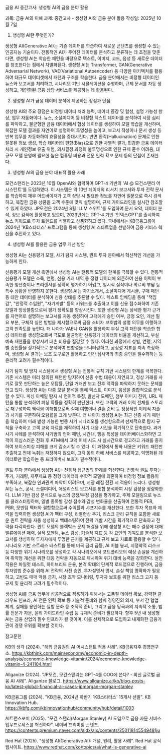 금융 AI 중간고사: 생성형 AI의 금융 분야 활용

과목: 금융 AI의 이해
과제: 중간고사 - 생성형 AI의 금융 분야 활용
작성일: 2025년 10월 7일


1. 생성형 AI란 무엇인가?

생성형 AI(Generative AI)는 기존 데이터를 학습하여 새로운 콘텐츠를 생성할 수 있는 인공지능 기술이다. 전통적인 AI가 주어진 데이터를 분석하고 분류하는 데 초점을 맞춘다면, 생성형 AI는 학습한 패턴을 바탕으로 텍스트, 이미지, 코드, 음성 등 새로운 데이터를 창조한다는 점에서 차별화된다. 생성형 AI는 Transformer, GAN(Generative Adversarial Network), VAE(Variational Autoencoder) 등 다양한 아키텍처를 활용하여 대규모 데이터셋에서 패턴과 구조를 학습한다. 금융 분야에서는 비정형 데이터인 뉴스와 보고서를 처리하고, 시나리오 기반 시뮬레이션을 수행하며, 규제 문서를 자동 생성하고, 개인화된 금융 상담 서비스를 제공하는 데 활용된다.


2. 생성형 AI가 금융 데이터 분석에 제공하는 장점과 단점

생성형 AI의 주요 장점은 비정형 데이터 처리 능력, 데이터 증강 및 합성, 설명 가능성 향상, 업무 자동화이다. 뉴스, 소셜미디어 등 비정형 텍스트 데이터를 분석하여 시장 심리를 파악하고, 불균형한 금융 데이터에서 합성 데이터를 생성하여 모델 학습을 개선하며, 복잡한 모델 결과를 자연어로 설명하여 투명성을 높이고, 보고서 작성이나 문서 생성 등 반복 업무를 자동화하여 효율성을 증대시킨다. 반면 환각(Hallucination) 문제로 인한 잘못된 정보 생성, 학습 데이터의 편향(Bias)으로 인한 차별적 결과, 민감한 금융 데이터 처리 시 개인정보 유출 위험, 의사결정 과정의 불투명성으로 인한 규제 준수 어려움, 대규모 모델 운영에 필요한 높은 컴퓨팅 비용과 전문 인력 확보 문제 등의 단점이 존재한다.


3. 생성형 AI의 금융 분야 대표적 활용 사례

모건스탠리는 2023년 10월 OpenAI와 협력하여 GPT-4 기반의 'AI @ 모건스탠리 어시스턴트'를 도입하였다. 이 시스템은 약 10만 페이지의 리서치 보고서와 투자 전략 문서를 학습하여 재무 어드바이저가 고객 상담 시 필요한 정보를 자연어 질문으로 즉시 검색하고, 복잡한 금융 상품을 고객 수준에 맞춰 설명하며, 규제 가이드라인을 실시간 참조할 수 있게 하였다. JP모건은 2024년 8월 'LLM 스위트'를 도입하여 문서 요약, 데이터 분석, 정보 검색에 활용하고 있으며, 2023년에는 GPT-4 기반 '인덱스GPT'를 출시하여 뉴스 키워드로 투자 트렌드를 식별하고 상품화하고 있다. 국내에서는 KB금융그룹이 2024년 'KB스타터스' 프로그램을 통해 생성형 AI 스타트업을 선발하여 금융 서비스 혁신을 추진하고 있다.


4. 생성형 AI를 활용한 금융 업무 개선 방안

생성형 AI는 신용평가 모델, 사기 탐지 시스템, 퀀트 투자 분야에서 혁신적인 개선을 가능하게 한다.

신용평가 모델 개선 측면에서 생성형 AI는 전통적 모델의 한계를 극복할 수 있다. 전통적 신용평가 모델은 소득, 연령, 신용 거래 내역 등 정형 데이터에 의존하여 신용 이력이 부족한 청년층이나 프리랜서를 정확히 평가하기 어렵고, 일시적 실직이나 의료비 부담 등 특수 상황을 반영하지 못한다. 생성형 AI는 자기소개서, 소셜미디어 게시글, 구매 패턴 등 대안 데이터를 분석하여 신용 상태를 추론할 수 있다. 텍스트 임베딩을 통해 "책임감", "안정적 수입원", "자기계발" 등의 키워드를 추출하고 이를 신용 점수화하여 기존 모델과 앙상블함으로써 평가 정확도를 향상시킨다. 또한 생성형 AI는 상세한 평가 근거를 자연어로 설명하는 보고서를 자동 생성하여 고객에게 승인 여부, 긍정 요인, 개선 필요 부분, 구체적 실천 방법을 제시함으로써 금융 소비자 보호법의 설명 의무를 이행하고 고객 만족도를 높인다. 더 나아가 VAE나 GAN을 활용하여 부실 고객 패턴을 학습한 합성 데이터를 생성함으로써 극도로 불균형한 신용평가 데이터의 비율을 개선하고, 부실 예측 재현율을 향상시켜 대손 비용을 절감할 수 있다. 이러한 과정에서 성별, 연령, 지역별 승인률을 정기적으로 분석하여 편향성을 모니터링하고, 공정성 지표를 지속 측정하며, 생성형 AI 결과는 보조 도구로만 활용하고 인간 심사역의 최종 승인을 필수화하는 등 윤리적 고려가 필수적이다.

사기 탐지 및 방지 시스템에서 생성형 AI는 전통적 규칙 기반 시스템의 한계를 극복한다. 기존 시스템은 미리 정의된 패턴만 탐지하여 신종 수법 대응이 지연되고, 정상 거래를 사기로 잘못 판단하는 높은 오탐률, 단일 거래만 보고 전후 맥락을 파악하지 못하는 문제를 안고 있다. 생성형 AI는 다중 모달 분석을 통해 텍스트, 이미지, 음성을 종합적으로 분석할 수 있다. 피싱 이메일 탐지 시 언어적 특징, 발신자 도메인, 첨부 이미지 진위, URL 패턴을 통합 분석하여 피싱 확률을 정확히 판단한다. 또한 고객의 거래 이력 전체를 스토리로 재구성하여 맥락을 이해함으로써 실제 여행이나 결혼 준비 등 정상적인 이례적 지출과 사기를 구분하여 오탐률을 크게 낮춘다. 더 나아가 생성형 AI는 최근 신종 사기 패턴을 학습하여 미래 발생 가능한 변종 사기 시나리오를 생성함으로써 선제적으로 탐지 규칙을 구축하고 고객 교육 자료를 제작하여 사기 대응 시간을 획기적으로 단축한다. 과거 사기 사례를 분석하여 사기범의 언어 패턴, 시간대, 행동 특성을 데이터베이스화하면 고객이 의심스러운 전화 후 ATM에서 고액 이체 시도 시 실시간으로 경고하고 거래를 중지하여 보이스피싱 피해를 크게 감소시킬 수 있다. 이 과정에서 통화 내용은 키워드 패턴만 추출하고 전체 녹취는 저장하지 않으며, 고객 동의 하에 서비스를 제공하고, 익명화된 데이터로만 학습하는 등 프라이버시 보호가 필수적이다.

퀀트 투자 분야에서 생성형 AI는 전통적 접근법의 한계를 혁신한다. 전통적 퀀트 투자는 주가, 거래량, 재무제표 등 정형 데이터와 수학적 모델에 의존하여 비정형 정보 활용이 부족하고, 복잡한 인과관계 파악이 어려우며, 시장 레짐 전환 시 적응이 느리다. 생성형 AI는 뉴스, 공시, 소셜미디어, 애널리스트 보고서를 통합 분석하여 시장 감성을 정량화한다. LLM 기반 감성 분석으로 뉴스의 긍정/부정 감성을 평가하고, 주제 모델링으로 뉴스를 클러스터링하며, 일별 종목별 감성 점수와 감성 변화율을 산출하여 전통적 PER, PBR, 모멘텀 팩터와 결합함으로써 수익률과 샤프지수를 개선한다. 또한 투자 목표와 제약을 입력하면 생성형 AI가 팩터 구성, 리밸런싱 주기, 리스크 관리 규칙을 포함한 새로운 퀀트 전략을 자동 생성하고 백테스팅하여 전략 개발 시간을 획기적으로 단축하고 전략을 다각화한다. 퀀트 모델의 블랙박스 문제 해결을 위해 생성형 AI는 매수 결정에 대해 밸류에이션 매력, 실적 모멘텀, 뉴스 감성, 기술적 지표 등 각 요인의 기여도를 분석한 보고서를 생성하여 투자자에게 투명한 근거를 제공하고 규제 보고 자료로 활용할 수 있다. 시나리오 기반 스트레스 테스트를 통해 미국 금리 급등, AI 버블 붕괴, 지정학적 리스크 등 다양한 위기 시나리오를 생성하고 각 시나리오에서 포트폴리오의 예상 손실을 계산하며 취약점 개선을 위한 대응 전략을 자동으로 제시하여 위기 대비 능력을 강화한다. 실전 적용은 파일럿 테스트, 하이브리드 운용, 본격 확대의 단계적 로드맵으로 진행하며, 금융투자업법 준수를 위해 AI 전략의 사전 승인, 투자설명서 명시, 손실 책임 명확화가 필요하고, 고빈도 매매 악용 금지, 시장 조작 모니터링, 투자자 보호를 위한 리스크 고지 등 규제 및 윤리적 고려가 필수적이다.

생성형 AI를 금융 업무에 성공적으로 적용하기 위해서는 고품질 데이터 확보, 강력한 클라우드 인프라, AI 전문 인력 확보 등 기술적 준비와 함께 경영진의 의지, 부서 간 협업 체계, 실패를 용인하는 실험 문화 등 조직적 준비, 그리고 금융 당국과의 지속적 소통, 법률 전문가 자문, 윤리 가이드라인 수립 등 규제적 준비가 필요하다. 향후 5년 내 생성형 AI는 금융 산업의 필수 인프라가 될 것이며, 이를 선제적으로 도입하고 내재화한 금융기관이 경쟁 우위를 확보할 것이다.


참고문헌

KB의 생각 (2024). "해외 금융권의 AI 어시스턴트 적용 사례". KB금융지주 경영연구소. https://kbthink.com/main/economy/economic-in-depth-analysis/economic-knowledge-vitamin/2024/economic-knowledge-vitamin-4-241104.html

Allganize (2024). "JP모건, 모건스탠리는 GPT-4를 OOO에 쓴다? - 최신 글로벌 금융 AI 사례". Allganize 블로그. https://www.allganize.ai/ko/blog-posts-ko/latest-global-financial-ai-cases-jpmorgan-morgan-stanley

KB금융그룹 (2024). "KB금융, 2024년 하반기 'KB스타터스' 15개사 선발". KB Innovation Hub. https://kbfg.com/kbinnovationhub/community/hub/detail/1003

AI트랜스포머 (2025). "모건 스탠리(Morgan Stanley) AI 도입으로 금융 자문 서비스 업무프로세스를 혁신하다". 네이버 프리미엄 콘텐츠. https://contents.premium.naver.com/aidx/aix/contents/250118145549481ju

Red Hat (2025). "생성형 AI(Generative AI): 개념, 원리, 활용 사례". Red Hat 공식 웹사이트. https://www.redhat.com/ko/topics/ai/what-is-generative-ai